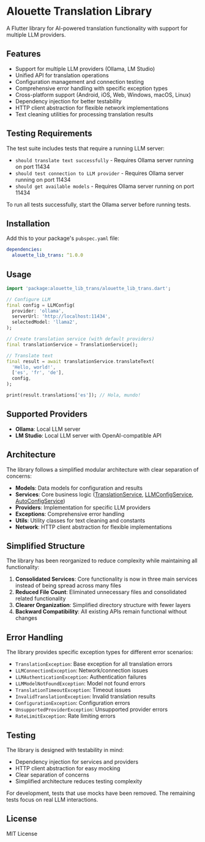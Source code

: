 # Alouette Translation Library

A Flutter library for AI-powered translation functionality with support for multiple LLM providers.

## Features

- Support for multiple LLM providers (Ollama, LM Studio)
- Unified API for translation operations
- Configuration management and connection testing
- Comprehensive error handling with specific exception types
- Cross-platform support (Android, iOS, Web, Windows, macOS, Linux)
- Dependency injection for better testability
- HTTP client abstraction for flexible network implementations
- Text cleaning utilities for processing translation results

## Testing Requirements

The test suite includes tests that require a running LLM server:

- `should translate text successfully` - Requires Ollama server running on port 11434
- `should test connection to LLM provider` - Requires Ollama server running on port 11434
- `should get available models` - Requires Ollama server running on port 11434

To run all tests successfully, start the Ollama server before running tests.

## Installation

Add this to your package's `pubspec.yaml` file:

```yaml
dependencies:
  alouette_lib_trans: ^1.0.0
```

## Usage

```dart
import 'package:alouette_lib_trans/alouette_lib_trans.dart';

// Configure LLM
final config = LLMConfig(
  provider: 'ollama',
  serverUrl: 'http://localhost:11434',
  selectedModel: 'llama2',
);

// Create translation service (with default providers)
final translationService = TranslationService();

// Translate text
final result = await translationService.translateText(
  'Hello, world!',
  ['es', 'fr', 'de'],
  config,
);

print(result.translations['es']); // Hola, mundo!
```

## Supported Providers

- **Ollama**: Local LLM server
- **LM Studio**: Local LLM server with OpenAI-compatible API

## Architecture

The library follows a simplified modular architecture with clear separation of concerns:

- **Models**: Data models for configuration and results
- **Services**: Core business logic ([TranslationService](file:///d:/coding/korydallos/alouette-lib-trans/lib/src/services/translation_service.dart#L12-L376), [LLMConfigService](file:///d:/coding/korydallos/alouette-lib-trans/lib/src/services/llm_config_service.dart#L12-L185), [AutoConfigService](file:///d:/coding/korydallos/alouette-lib-trans/lib/src/services/auto_config_service.dart#L8-L246))
- **Providers**: Implementation for specific LLM providers
- **Exceptions**: Comprehensive error handling
- **Utils**: Utility classes for text cleaning and constants
- **Network**: HTTP client abstraction for flexible implementations

## Simplified Structure

The library has been reorganized to reduce complexity while maintaining all functionality:

1. **Consolidated Services**: Core functionality is now in three main services instead of being spread across many files
2. **Reduced File Count**: Eliminated unnecessary files and consolidated related functionality
3. **Clearer Organization**: Simplified directory structure with fewer layers
4. **Backward Compatibility**: All existing APIs remain functional without changes

## Error Handling

The library provides specific exception types for different error scenarios:

- `TranslationException`: Base exception for all translation errors
- `LLMConnectionException`: Network/connection issues
- `LLMAuthenticationException`: Authentication failures
- `LLMModelNotFoundException`: Model not found errors
- `TranslationTimeoutException`: Timeout issues
- `InvalidTranslationException`: Invalid translation results
- `ConfigurationException`: Configuration errors
- `UnsupportedProviderException`: Unsupported provider errors
- `RateLimitException`: Rate limiting errors

## Testing

The library is designed with testability in mind:

- Dependency injection for services and providers
- HTTP client abstraction for easy mocking
- Clear separation of concerns
- Simplified architecture reduces testing complexity

For development, tests that use mocks have been removed. The remaining tests focus on real LLM interactions.

## License

MIT License
